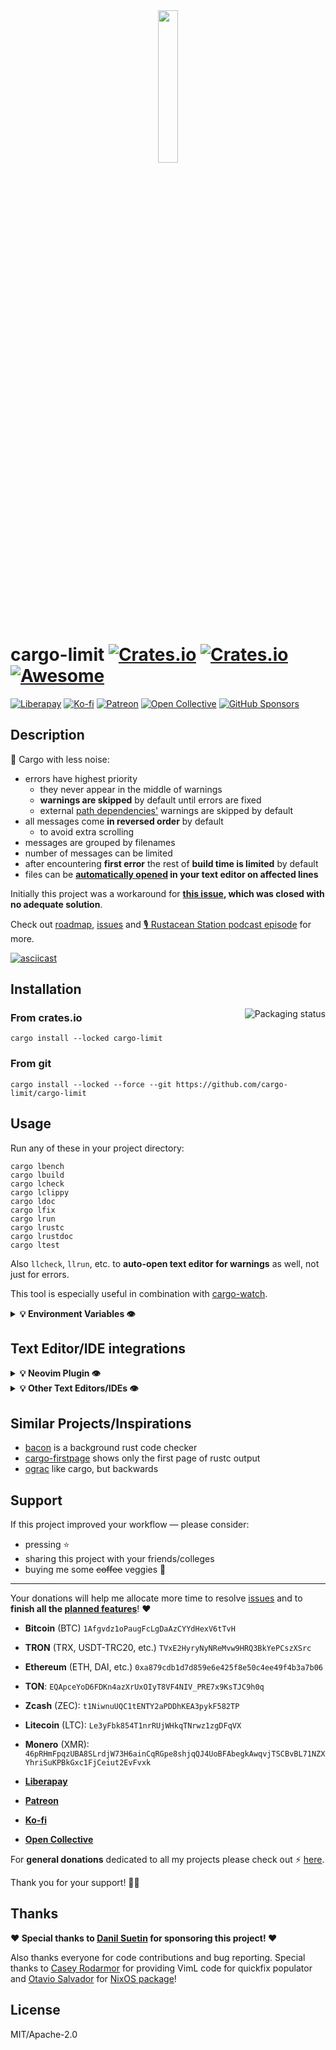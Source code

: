<div align="center">
  <img src="logo.svg" width="25%" height="25%" alt=""/>
</div>

# cargo-limit [![Crates.io](https://img.shields.io/crates/v/cargo-limit)](https://crates.io/crates/cargo-limit) [![Crates.io](https://img.shields.io/crates/d/cargo-limit)](https://crates.io/crates/cargo-limit) [![Awesome](https://gist.githubusercontent.com/alopatindev/56009d77564991c5474197f3aba85670/raw/cc4370f645d7ad40defcf8d1d14025dfa8726fd2/awesome.svg)](https://github.com/rust-unofficial/awesome-rust#build-system)

[![Liberapay](https://img.shields.io/badge/donate-Liberapay-F6C915)](https://liberapay.com/cargo-limit/donate)
[![Ko-fi](https://img.shields.io/badge/donate-ko--fi-29abe0.svg?logo=ko-fi)](https://ko-fi.com/summary/8c07db6b-1b19-4af7-bc6d-c321db86ade0)
[![Patreon](https://img.shields.io/badge/donate-patreon-F87668.svg?logo=patreon)](https://www.patreon.com/checkout/alopatindev/9785189)
[![Open Collective](https://img.shields.io/badge/donate-Open_Collective-3385FF)](https://opencollective.com/cargo-limit)
[![GitHub Sponsors](https://img.shields.io/badge/Sponsor-%E2%9D%A4-%23db61a2.svg?&logo=github&logoColor=white&labelColor=181717&style=flat-square)](#Support)

## Description

🚀 Cargo with less noise:
- errors have highest priority
    - they never appear in the middle of warnings
    - **warnings are skipped** by default until errors are fixed
    - external [path dependencies'](https://doc.rust-lang.org/cargo/reference/specifying-dependencies.html#specifying-path-dependencies) warnings are skipped by default
- all messages come **in reversed order** by default
    - to avoid extra scrolling
- messages are grouped by filenames
- number of messages can be limited
- after encountering **first error** the rest of **build time is limited** by default
- files can be **[automatically opened](#text-editoride-integrations) in your text editor on affected lines**

Initially this project was a workaround for **[this issue](https://github.com/rust-lang/rust/issues/27189), which was closed with no adequate solution**.

Check out [roadmap](https://github.com/cargo-limit/cargo-limit/projects/1?fullscreen=true), [issues](https://github.com/cargo-limit/cargo-limit/issues) and [🎙️ Rustacean Station podcast episode](https://rustacean-station.org/episode/alexander-lopatin/) for more.

[![asciicast](https://gist.githubusercontent.com/alopatindev/2376b843dffef8d1a3af7ef44aef67be/raw/bfa15c2221cb5be128857068dd786374f9f6f186/cargo-limit-demo.svg)](https://asciinema.org/a/441673)

## Installation

<a href="https://repology.org/project/cargo-limit/versions"><img align="right" src="https://repology.org/badge/vertical-allrepos/cargo-limit.svg" alt="Packaging status"></a>

### From crates.io
```
cargo install --locked cargo-limit
```

### From git
```
cargo install --locked --force --git https://github.com/cargo-limit/cargo-limit
```

## Usage
Run any of these in your project directory:
```
cargo lbench
cargo lbuild
cargo lcheck
cargo lclippy
cargo ldoc
cargo lfix
cargo lrun
cargo lrustc
cargo lrustdoc
cargo ltest
```

Also `llcheck`, `llrun`, etc. to **auto-open text editor for warnings** as well, not just for errors.

This tool is especially useful in combination with [cargo-watch](https://crates.io/crates/cargo-watch).

<details>
<summary><b>💡 Environment Variables 👁️</b></summary>
<p>

### CARGO_MSG_LIMIT
- limit compiler messages number
- `0` means no limit, which is default

### CARGO_TIME_LIMIT
- `cargo` execution time limit in seconds after encountering first compiling error
    - automatically overwritten with `0` when `--keep-going` is used
- `1` is default
- `0` means no limit

### CARGO_ASC
- show compiler messages in ascending order
- `false` is default

### CARGO_FORCE_WARN
- show warnings even if errors still exist
- `false` is default

### CARGO_DEPS_WARN
- show external path dependencies' warnings
- `false` is default

### CARGO_EDITOR
- opens affected files in external app
    - see [neovim integration](#text-editoride-integrations)
- empty (`""`) means don't run external app
- `"_cargo-limit-open-in-nvim"` is default

</p>
</details>

## Text Editor/IDE integrations
<details>
<summary><b>💡 Neovim Plugin 👁️</b></summary>
<p>

Requires `nvim >= 0.7.0` and `git` to be installed.

This plugin is [LSP](https://microsoft.github.io/language-server-protocol/)-independent, **it will keep working even when [rust-analyzer](https://rust-analyzer.github.io/) fails** to produce diagnostics!

### Using **[vim-plug](https://github.com/junegunn/vim-plug#neovim):**
```viml
Plug 'cargo-limit/cargo-limit', { 'do': 'cargo install --locked cargo-limit' }
```

and run
```bash
nvim +PlugInstall +UpdateRemotePlugins +qa
```

<details>
<summary><b>💡 Using other Neovim Plugin Managers 👁️</b></summary>
<p>

### [vim.pack](https://neovim.io/doc/user/pack.html#vim.pack):
Requires `nvim >= 0.12`.

```lua
vim.pack.add({ 'https://github.com/cargo-limit/cargo-limit' })
```

and run
```bash
nvim '+lua vim.pack.update()' +qa && cargo install --locked cargo-limit
```

### [lazy.nvim](https://github.com/folke/lazy.nvim):
```lua
{ 'cargo-limit/cargo-limit', build = 'cargo install --locked cargo-limit' },
```

and run
```bash
nvim --headless "+Lazy! sync" +qa
```

### [mini.deps](https://github.com/echasnovski/mini.deps):
```lua
add({
  source = 'cargo-limit/cargo-limit',
  hooks = { post_checkout = function() vim.cmd(':!cargo install --locked cargo-limit') end },
})
```

and run
```bash
nvim +DepsUpdate +qa
```

### [paq-nvim](https://github.com/savq/paq-nvim):
```lua
{ 'cargo-limit/cargo-limit', build = ':!cargo install --locked cargo-limit' },
```

and run
```bash
nvim +PaqSync +qa
```

### [pckr.nvim](https://github.com/lewis6991/pckr.nvim):
```lua
{ 'cargo-limit/cargo-limit', run = ':!cargo install --locked cargo-limit' };
```

and run
```bash
nvim '+Pckr install [plugin]+' +qa
```

### [packer.nvim](https://github.com/wbthomason/packer.nvim):
```lua
{ use 'cargo-limit/cargo-limit', run = ':!cargo install --locked cargo-limit' }
```

and run
```bash
nvim +PackerUpdate +qa
```

### [dein](https://github.com/Shougo/dein.vim):
```viml
call dein#add('cargo-limit/cargo-limit', { 'rev': 'master', 'hook_post_update': '!cargo install --locked cargo-limit' })
```

and run
```bash
nvim --cmd '!call dein#install()'
```

</p>
</details>

### Optionally: first F2 to save, next F1/F2 to navigate affected lines
```viml
fun! SaveAllFilesOrOpenNextLocation() abort
  if exists('*CargoLimitOpenNextLocation')
    call g:CargoLimitOpenNextLocation()
  end
  execute 'silent! wa!'
endf

nmap <F1> :call g:CargoLimitOpenPrevLocation()<Enter>
vmap <F1> <Esc>:call g:CargoLimitOpenPrevLocation()<Enter>v
imap <F1> <Esc>:call g:CargoLimitOpenPrevLocation()<Enter>i

nmap <F2> :call SaveAllFilesOrOpenNextLocation()<cr>
vmap <F2> <esc>:call SaveAllFilesOrOpenNextLocation()<cr>v
imap <F2> <esc>:call SaveAllFilesOrOpenNextLocation()<cr>i
```

### Optionally: less verbose messages
```viml
let g:CargoLimitVerbosity = 2 " warnings level
```

<details>
<summary><b>💡 Test the plugin! 👁️</b></summary>
<p>

1. Open two terminals (or tmux windows, etc.)
2. `cd your/project/directory` in both of them
3. Run `nvim` in one of them
4. Run `cargo lrun` in the other
5. In case of compiling errors `nvim` opens new or existing tabs with the files on affected lines and columns
6. Fix the error, save the file and `nvim` will jump to the next error location
7. `cargo llrun` (`cargo llcheck`, etc.) will open them in case of warnings as well.

</p>
</details>

<details>
<summary><b>⚠️ Known Limitations! 👁️</b></summary>
<p>

### 1. Auto-jumps work only if
- current **mode is normal**
- current buffer is either **empty or contains some existing and unmodified** (saved) file

This is by design, in order to **not disrupt** from active text editing or file navigation process.

Also, by default, auto-jump won't happen to the affected line if it's **already modified/fixed** (until you rerun `cargo ll{check,run,etc.}`).

### 2. Before running `nvim`: Current Directory should be Project (sub)directory
- that's required so **cargo-limit** could [figure out](https://github.com/cargo-limit/cargo-limit/issues/30#issuecomment-1219793195) which exact `nvim` instance should be controlled
- only **first `nvim` instance** with current project (sub)directory will be **controlled by cargo-limit**.

</p>
</details>

## Customizations
Add **custom update handlers** to your `init.vim` if you want other Neovim behavior.

<details>
<summary><b>💡 See examples for Neovim! 👁️</b></summary>
<p>

### Open Files in Buffers Instead of Tabs
```viml
fun! g:CargoLimitUpdate(editor_data) abort
  let l:current_file = resolve(expand('%:p'))
  if l:current_file !=# '' && !filereadable(l:current_file)
    return
  end
  for l:location in reverse(a:editor_data.locations)
    let l:path = fnameescape(l:location.path)
    if mode() ==# 'n' && &l:modified ==# 0
      execute 'edit ' . l:path
      call cursor((l:location.line), (l:location.column))
    else
      break
    end
  endfor
endf
```

### Populate a QuickFix List
```viml
set errorformat =%f:%l:%c:%m

fun! g:CargoLimitUpdate(editor_data) abort
  let l:winnr = winnr()
  let l:quickfix_is_visible = len(filter(getwininfo(), 'v:val.quickfix')) ># 0

  cgetexpr []
  for l:location in a:editor_data.locations
    caddexpr l:location.path . ':' . l:location.line . ':' . l:location.column . ':' . l:location.message
  endfor

  if empty(a:editor_data.locations)
    cclose
  elseif !a:editor_data.corrected_locations || l:quickfix_is_visible
    copen
  end

  if l:winnr !=# winnr()
    wincmd p
  end
endf
```

Behavior may depend on your configuration. Use `:copen` if the quickfix list didn't appear to you automatically.

</p>
</details>

</p>
</details>

<details>
<summary><b>💡 Other Text Editors/IDEs 👁️</b></summary>
<p>

**cargo-limit** can run external app/script and provide affected locations to stdin in the following JSON format:
```json
{
  "protocol_version": "0.0.11",
  "workspace_root": "/full/path/to/project",
  "locations": [
    {
      "path": "/full/path/to/project/file.rs",
      "line": 4,
      "column": 1,
      "message": "unused import: `diagnostic::DiagnosticSpan`",
      "level": "warning"
    }
  ],
  "corrected_locations": 0
}
```

Theoretically this can be used for any text editor or IDE, especially if it supports client/server communication. To do that you need a **wrapper app/script** that parses the `locations` and gives them to the text editor or IDE client.

<details>
<summary><b>💡 Example: Gedit! 👁️</b></summary>
<p>

1. Install [`jq`](https://stedolan.github.io/jq/download/)
2. Create `open-in-gedit.sh`:
```bash
#!/bin/bash

jq --raw-output '.locations |= unique_by(.path) | .locations[] | [
    "gedit",
    .path,
    "+" + (.line | tostring) + ":" + (.column | tostring),
    "&"
] | join(" ")' | bash
```
3. `chmod +x open-in-gedit.sh`
4. Set `CARGO_EDITOR=/path/to/open-in-gedit.sh` environment variable
5. Run `cargo lrun` in your project directory
6. In case of compiling errors `open-in-gedit.sh` will open files in `gedit` on affected lines and columns
7. `cargo llrun` (`cargo llcheck`, etc.) will open them in case of warnings as well.

</p>
</details>

</p>
</details>

## Similar Projects/Inspirations
- [bacon](https://github.com/Canop/bacon) is a background rust code checker
- [cargo-firstpage](https://github.com/cecton/cargo-firstpage) shows only the first page of rustc output
- [ograc](https://gitlab.com/lirnril/ograc) like cargo, but backwards

## Support
If this project improved your workflow — please consider:
- pressing ⭐
- sharing this project with your friends/colleges
- buying me some ~~coffee~~ veggies 🥕

---

Your donations will help me allocate more time to resolve [issues](https://github.com/cargo-limit/cargo-limit/issues) and to **finish all the [planned features](https://github.com/cargo-limit/cargo-limit/projects/1?fullscreen=true)**! ❤️

- **Bitcoin** (BTC) `1Afgvdz1oPaugFcLgDaAzCYYdHexV6tTvH`

- **TRON** (TRX, USDT-TRC20, etc.) `TVxE2HyryNyNReMvw9HRQ3BkYePCszXSrc`

- **Ethereum** (ETH, DAI, etc.) `0xa879cdb1d7d859e6e425f8e50c4ee49f4b3a7b06`

- **TON**: `EQApceYoD6FDKn4azXrUxOIyT8VF4NIV_PRE7x9KsTJC9h0q`

- **Zcash** (ZEC): `t1NiwnuUQC1tENTY2aPDDhKEA3pykF582TP`

- **Litecoin** (LTC): `Le3yFbk854T1nrRUjWHkqTNrwz1zgDFqVX`

- **Monero** (XMR): `46pRHmFpqzUBA8SLrdjW73H6ainCqRGpe8shjqQJ4UoBFAbegkAwqvjTSCBvBL71NZXYhriSuKPBkGxc1FjCeiut2EvFvxk`

- **[Liberapay](https://liberapay.com/cargo-limit)**

- **[Patreon](https://www.patreon.com/checkout/alopatindev/9785189)**

- **[Ko-fi](https://ko-fi.com/summary/8c07db6b-1b19-4af7-bc6d-c321db86ade0)**

- **[Open Collective](https://opencollective.com/cargo-limit)**

For **general donations** dedicated to all my projects please check out ⚡ [here](https://codonaft.com/sponsor).

Thank you for your support! 🙏🏼

## Thanks

**❤️ Special thanks to [Danil Suetin](https://www.patreon.com/profile/creators?u=28969670) for sponsoring this project! ❤️**

Also thanks everyone for code contributions and bug reporting. Special thanks to [Casey Rodarmor](https://github.com/casey) for providing VimL code for quickfix populator and [Otavio Salvador](https://github.com/otavio) for [NixOS package](https://search.nixos.org/packages?show=cargo-limit)!

## License
MIT/Apache-2.0
